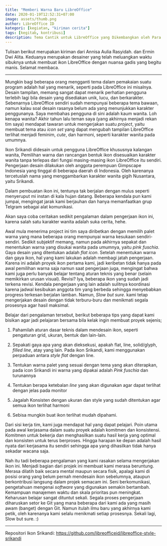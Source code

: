 ```yaml
---
title: "Memberi Warna Baru LibreOffice"
date: 2020-01-19T12:52:31+07:00
image: assets/thumb.png
author: LibreOffice ID
kategori: [kegiatan, "kiriman cerita"]
tags: [kegitab, kontribusi]
description: Tema Cantik untuk LibreOffice yang Dikembangkan oleh Para Wanita Pegiat LibreOffice
---
```


Tulisan berikut merupakan kiriman dari Annisa Aulia Rasyidah. dan Ermin Dwi Alita. Keduanya merupakan desainer yang telah meluangkan waktu sibuknya untuk membuat ikon LibreOffice dengan nuansa gadis yang begitu manis. Selamat membaca.

*** 

Mungkin bagi beberapa orang mengganti tema dalam pemakaian suatu program adalah hal yang menarik, seperti pada LibreOffice ini misalnya. Desain tampilan, memang sangat dapat menarik perhatian pengguna terlebih lagi bila desain yang disediakan unik, lucu, dan berkarakter. Sebenarnya LibreOffice sendiri sudah mempunyai beberapa tema bawaan, namun kalau soal desain rasanya belum ada yang menunjukkan karakter penggunanya. Saya membahas pengguna di sini adalah kaum wanita. Loh kenapa wanita? Akhir tahun lalu teman saya (yang akhirnya menjadi rekan tim saya) mendapat tawaran untuk mengerjakan suatu *project*, yaitu membuat tema atau *icon set* yang dapat mengubah tampilan LibreOffice terlihat menjadi feminim, *cute*, dan harmoni, seperti karakter wanita pada umumnya.

Ikon Srikandi didesain untuk pengguna LibreOffice khususnya kalangan wanita, Pemilihan warna dan rancangan bentuk ikon disesuaikan karakter wanita tanpa terlepas dari fungsi masing-masing ikon LibreOffice itu sendiri. Pengerjaan desain dilakukan oleh anggota perempuan Gimpscape Indonesia yang tinggal di beberapa daerah di Indonesia. Oleh karenanya tercetuslah nama yang menggambarkan karakter wanita gigih Nusantara, yaitu Srikandi.

Dalam pembuatan ikon ini, tentunya tak berjalan dengan mulus seperti menyeruput mi instan di kala hujan datang. Beberapa kendala pun kami jumpai, mengingat jarak kami berjauhan dan hanya memanfaatkan grup Telgram sebagai alat komunikasi.

Akan saya coba ceritakan sedikit pengalaman dalam pengerjaan ikon ini, karena salah satu karakter wanita adalah suka cerita, hehe.

Awal mula menerima project ini tim saya diribetkan dengan memilih palet warna yang mana beberapa orang mempunyai warna kesukaan sendiri-sendiri. Sedikit subjektif memang, namun pada akhirnya sepakat dan menentukan warna yang disukai wanita pada umumnya, yaitu *pink fuschia*. Gaya desain yang ditentukan adalah *flat icon*. Setelah menentukan warna dan gaya ikon, hal yang kami lakukan adalah membagi jatah pengerjaan. Karena ini adalah proyek ikon pertama kami, jadi keribetan tidak hanya pada awal pemilihan warna saja namun saat pengerjaan juga, mengingat bahwa kami juga perlu banyak belajar tentang aturan teknis yang benar (selain memikirkan urusan visual). Revisi? Iya, beberapa ikon yang sudah jadi terkena revisi. Kendala pengerjaan yang lain adalah sulitnya koordinasi karena jadwal kesibukan anggota tim yang berbeda sehingga menyebabkan progress terkesan berjalan lamban. Namun, *Slow but sure*. kami tetap mengerjakan desain dengan tidak terburu-buru dan menikmati segala prosesnya agar hasil maksimal. 

Belajar dari pengalaman tersebut, berikut beberapa tips yang dapat kami bisikan agar jadi pelajaran bersama bila kelak ingin membuat proyek sejenis;

1. Pahamilah aturan dasar teknis dalam mendesain ikon, seperti pengaturan grid, ukuran, bentuk  dan lain-lain.

2. Sepakati gaya apa yang akan dieksekusi, apakah flat, line, solid/glyph, *filled line*, atay yang lain. Pada ikon Srikandi, kami menggunakan perpaduan antara *style flat* dengan line.

3. Tentukan warna palet yang sesuai dengan tema yang akan diterapkan, pada icon Srikandi ini warna yang dipakai adalah *Pink fuschia* dan turunannya

4. Tentukan berapa ketebalan *line* yang akan digunakan agar dapat terlihat dengan jelas pada monitor 

5. Jagalah Konsisten dengan ukuran dan style yang sudah ditentukan agar semua ikon terlihat harmoni

6. Sebisa mungkin buat ikon terlihat mudah dipahami.


Dari sisi kerja tim, kami juga mendapat hal yang dapat pelajari. Poin utama pada awal kerjasama  dalam suatu proyek adalah komitmen dan konsistensi. Komitmen untuk bekerja dan menghasilkan suatu hasil kerja yang optimal dan konsisten untuk terus berproses. Hingga harapan ke depan adalah hasil nyata dari kerjasama itu sendiri sehingga apa yang dihasilkan tidak hanya sekadar wacana saja.

Nah itu tadi beberapa pengalaman yang kami rasakan selama mengerjakan ikon ini. Menjadi bagian dari projek ini membuat kami merasa beruntung. Merasa dilatih baik secara mental maupun secara fisik, apalagi kami di posisi orang yang belum pernah mendesain ikon sebelumnya, ataupun berkontribusi langsung dalam projek semacam ini. Seni berkomunikasi, pengetahuan mengenai *software* yang digunakan semakin bertambah. Kemampuan manajemen waktu dan skala prioritas pun meningkat. Keharusan belajar sangat dituntut sekali. Segala proses pengerjaan diharuskan setor ke Git yang mana beberapa dari kami ada yang masih awam (banget) dengan Git. Namun itulah ilmu baru yang akhirnya kami petik, oleh karenanya kami selalu menikmati setiap prosesnya. Sekali lagi, Slow but sure. :)

*** 

Repositori Ikon Srikandi:
https://github.com/libreofficeid/libreoffice-style-srikandi
